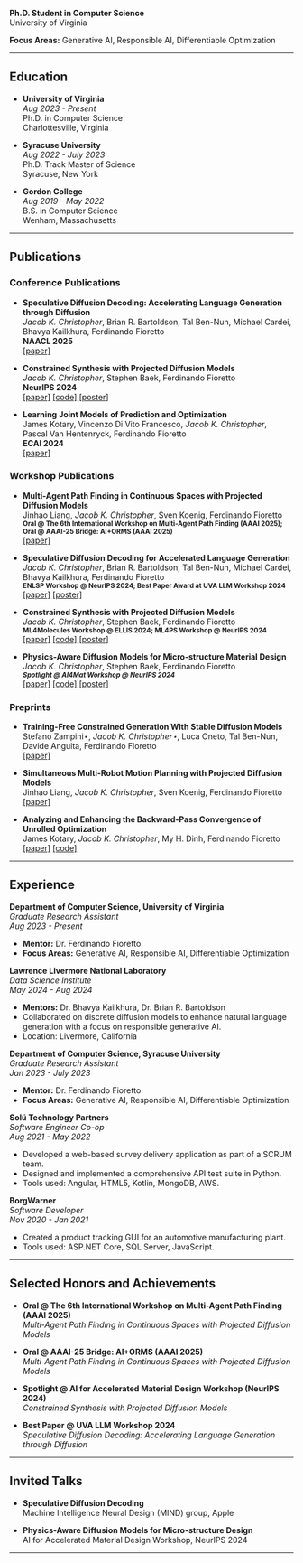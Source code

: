 **Ph.D. Student in Computer Science**  
University of Virginia  

**Focus Areas:** Generative AI, Responsible AI, Differentiable Optimization  

---

## Education

- **University of Virginia**  
  *Aug 2023 - Present*  
  Ph.D. in Computer Science  
  Charlottesville, Virginia  

- **Syracuse University**  
  *Aug 2022 - July 2023*  
  Ph.D. Track Master of Science  
  Syracuse, New York  

- **Gordon College**  
  *Aug 2019 - May 2022*  
  B.S. in Computer Science  
  Wenham, Massachusetts  

---

## Publications

### Conference Publications

- **Speculative Diffusion Decoding: Accelerating Language Generation through Diffusion**  
  *Jacob K. Christopher*, Brian R. Bartoldson, Tal Ben-Nun, Michael Cardei, Bhavya Kailkhura, Ferdinando Fioretto  
  **NAACL 2025**  
  [[paper]](https://arxiv.org/abs/2408.05636)

- **Constrained Synthesis with Projected Diffusion Models**  
  *Jacob K. Christopher*, Stephen Baek, Ferdinando Fioretto  
  **NeurIPS 2024**  
  [[paper]](https://arxiv.org/abs/2402.03559) [[code]](https://github.com/RAISELab-atUVA/Projected-Diffusion) [[poster]](https://neurips.cc/virtual/2024/poster/95942)

- **Learning Joint Models of Prediction and Optimization**  
  James Kotary, Vincenzo Di Vito Francesco, *Jacob K. Christopher*, Pascal Van Hentenryck, Ferdinando Fioretto  
  **ECAI 2024**  
  [[paper]](https://arxiv.org/abs/2409.04898)

### Workshop Publications

- **Multi-Agent Path Finding in Continuous Spaces with Projected Diffusion Models**  
  Jinhao Liang, *Jacob K. Christopher*, Sven Koenig, Ferdinando Fioretto  
  <small>**Oral @ The 6th International Workshop on Multi-Agent Path Finding (AAAI 2025); Oral @ AAAI-25 Bridge: AI+ORMS (AAAI 2025)**</small>  
  [[paper]](https://arxiv.org/abs/2412.17993)

- **Speculative Diffusion Decoding for Accelerated Language Generation**  
  *Jacob K. Christopher*, Brian R. Bartoldson, Tal Ben-Nun, Michael Cardei, Bhavya Kailkhura, Ferdinando Fioretto  
  <small>**ENLSP Workshop @ NeurIPS 2024; Best Paper Award at UVA LLM Workshop 2024**</small>  
  [[paper]](https://neurips2024-enlsp.github.io/papers/paper_68.pdf) [[poster]](https://neurips.cc/virtual/2024/poster/106484)

- **Constrained Synthesis with Projected Diffusion Models**  
  *Jacob K. Christopher*, Stephen Baek, Ferdinando Fioretto  
  <small>**ML4Molecules Workshop @ ELLIS 2024; ML4PS Workshop @ NeurIPS 2024**</small>  
  [[paper]](https://arxiv.org/abs/2402.03559) [[code]](https://github.com/RAISELab-atUVA/Projected-Diffusion) [[poster]](https://neurips.cc/virtual/2024/poster/100112)

- **Physics-Aware Diffusion Models for Micro-structure Material Design**  
  *Jacob K. Christopher*, Stephen Baek, Ferdinando Fioretto  
  <small>***Spotlight @ AI4Mat Workshop @ NeurIPS 2024***</small>  
  [[paper]](https://openreview.net/pdf?id=l13UI4nvGz) [[code]](https://github.com/RAISELab-atUVA/Projected-Diffusion) [[poster]](https://neurips.cc/virtual/2024/poster/103734)

### Preprints

- **Training-Free Constrained Generation With Stable Diffusion Models**  
  Stefano Zampini⋆, *Jacob K. Christopher⋆*, Luca Oneto, Tal Ben-Nun, Davide Anguita, Ferdinando Fioretto  
  [[paper]](https://arxiv.org/abs/2502.05625)

- **Simultaneous Multi-Robot Motion Planning with Projected Diffusion Models**  
  Jinhao Liang, *Jacob K. Christopher*, Sven Koenig, Ferdinando Fioretto  
  [[paper]](https://arxiv.org/abs/2502.03607)

- **Analyzing and Enhancing the Backward-Pass Convergence of Unrolled Optimization**  
  James Kotary, *Jacob K. Christopher*, My H. Dinh, Ferdinando Fioretto  
  [[paper]](https://arxiv.org/abs/2312.17394) [[code]](https://github.com/fold-opt/fold-opt/tree/main)

---

## Experience

**Department of Computer Science, University of Virginia**  
*Graduate Research Assistant*  
*Aug 2023 - Present*  
- **Mentor:** Dr. Ferdinando Fioretto  
- **Focus Areas:** Generative AI, Responsible AI, Differentiable Optimization  

**Lawrence Livermore National Laboratory**  
*Data Science Institute*  
*May 2024 - Aug 2024*  
- **Mentors:** Dr. Bhavya Kailkhura, Dr. Brian R. Bartoldson  
- Collaborated on discrete diffusion models to enhance natural language generation with a focus on responsible generative AI.  
- Location: Livermore, California  

**Department of Computer Science, Syracuse University**  
*Graduate Research Assistant*  
*Jan 2023 - July 2023*  
- **Mentor:** Dr. Ferdinando Fioretto  
- **Focus Areas:** Generative AI, Responsible AI, Differentiable Optimization  

**Solü Technology Partners**  
*Software Engineer Co-op*  
*Aug 2021 - May 2022*  
- Developed a web-based survey delivery application as part of a SCRUM team.  
- Designed and implemented a comprehensive API test suite in Python.  
- Tools used: Angular, HTML5, Kotlin, MongoDB, AWS.  

**BorgWarner**  
*Software Developer*  
*Nov 2020 - Jan 2021*  
- Created a product tracking GUI for an automotive manufacturing plant.  
- Tools used: ASP.NET Core, SQL Server, JavaScript.  

---

## Selected Honors and Achievements

- **Oral @ The 6th International Workshop on Multi-Agent Path Finding (AAAI 2025)**  
  *Multi-Agent Path Finding in Continuous Spaces with Projected Diffusion Models*

- **Oral @ AAAI-25 Bridge: AI+ORMS (AAAI 2025)**  
  *Multi-Agent Path Finding in Continuous Spaces with Projected Diffusion Models*

- **Spotlight @ AI for Accelerated Material Design Workshop (NeurIPS 2024)**  
  *Constrained Synthesis with Projected Diffusion Models*

- **Best Paper @ UVA LLM Workshop 2024**  
  *Speculative Diffusion Decoding: Accelerating Language Generation through Diffusion*

---

## Invited Talks

- **Speculative Diffusion Decoding**  
  Machine Intelligence Neural Design (MIND) group, Apple

- **Physics-Aware Diffusion Models for Micro-structure Design**  
  AI for Accelerated Material Design Workshop, NeurIPS 2024

---


